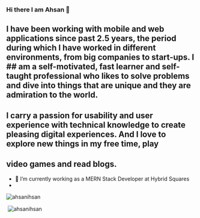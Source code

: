### Hi there I am Ahsan 👋

## I have been working with mobile and web applications since past 2.5 years, the period during which I have worked in different environments, from big companies to start-ups. I ## am a self-motivated, fast learner and self-taught professional who likes to solve problems and dive into things that are unique and they are admiration to the world.
## I carry a passion for usability and user experience with technical knowledge to create pleasing digital experiences. And I love to explore new things in my free time, play 
## video games and read blogs. 

- 🔭 I’m currently working as a MERN Stack Developer at Hybrid Squares
- 

<p align="left"> <img src="https://komarev.com/ghpvc/?username=ahsanihsan&label=Profile%20views&color=0e75b6&style=flat" alt="ahsanihsan" /> </p>
<p>&nbsp;<img align="center" src="https://github-readme-stats.vercel.app/api?username=ahsanihsan&show_icons=true&theme=dark&include_all_commits=true&count_private=true&locale=en" alt="ahsanihsan" /></p>
